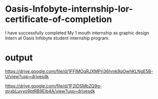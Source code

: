 # Oasis-Infobyte-internship-lor-certificate-of-completion
I have successfully completed My 1 mouth internship as graphic design Intern at Oasis Infobyte student internship program.
# output

https://drive.google.com/file/d/1FFIMOqRJXMPri36hmk9qOwhKLNgE5B-U/view?usp=drivesdk

https://drive.google.com/file/d/1F2IDSMbZQ9g-gvxbLuyyo9ptRB9Eib4A/view?usp=drivesdk

